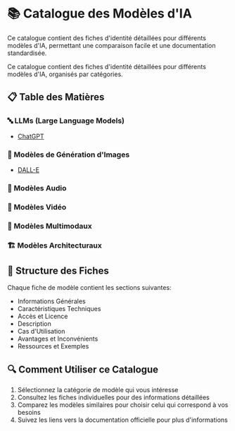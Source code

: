 # 📚 Catalogue des Modèles d'IA

Ce catalogue contient des fiches d'identité détaillées pour différents modèles d'IA, permettant une comparaison facile et une documentation standardisée.

Ce catalogue contient des fiches d'identité détaillées pour différents modèles d'IA, organisés par catégories.

## 📋 Table des Matières

### 🔤 LLMs (Large Language Models)
- [ChatGPT](chat-gpt_catalog.md)
<!-- - [Claude](claude_catalogue.md) -->
<!-- - [LLaMA](llama_catalogue.md) -->

### 🎨 Modèles de Génération d'Images
- [DALL-E](dall-e_catalog.md)
<!-- - [Stable Diffusion](stable-diffusion_catalogue.md) -->
<!-- - [Midjourney](midjourney_catalogue.md) -->

### 🎵 Modèles Audio
<!-- - [Whisper](whisper_catalogue.md) -->
<!-- - [MusicGen](musicgen_catalogue.md) -->

### 🎥 Modèles Vidéo
<!-- - [Runway](runway_catalogue.md) -->
<!-- - [Sora](sora_catalogue.md) -->

### 🔄 Modèles Multimodaux
<!-- - [GPT-4V](gpt-4v_catalogue.md) -->
<!-- - [Gemini](gemini_catalogue.md) -->

### 🏗️ Modèles Architecturaux
<!-- - [VAE](vae_catalogue.md) -->
<!-- - [GAN](gan_catalogue.md) -->
<!-- - [Diffusion](diffusion_catalogue.md) -->

## 📝 Structure des Fiches

Chaque fiche de modèle contient les sections suivantes:
- Informations Générales
- Caractéristiques Techniques
- Accès et Licence
- Description
- Cas d'Utilisation
- Avantages et Inconvénients
- Ressources et Exemples

## 🔍 Comment Utiliser ce Catalogue

1. Sélectionnez la catégorie de modèle qui vous intéresse
2. Consultez les fiches individuelles pour des informations détaillées
3. Comparez les modèles similaires pour choisir celui qui correspond à vos besoins
4. Suivez les liens vers la documentation officielle pour plus d'informations
